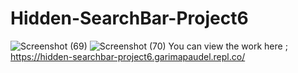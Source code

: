 # Hidden-SearchBar-Project6
![Screenshot (69)](https://user-images.githubusercontent.com/106854421/198845281-d8d878ab-2c28-42f8-b9d9-bd5a73e83a43.png)
![Screenshot (70)](https://user-images.githubusercontent.com/106854421/198845285-5eb1b903-2216-4184-aabf-d561108c302f.png)
You can view the work here  ;  https://hidden-searchbar-project6.garimapaudel.repl.co/
